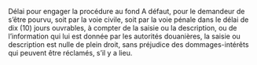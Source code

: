 Délai pour engager la procédure au fond
A défaut, pour le demandeur de s’être pourvu, soit par la voie civile, soit par la voie pénale dans
le délai de dix (10) jours ouvrables, à compter de la saisie ou la description, ou de l’information
qui lui est donnée par les autorités douanières, la saisie ou description est nulle de plein droit,
sans préjudice des dommages-intérêts qui peuvent être réclamés, s’il y a lieu.